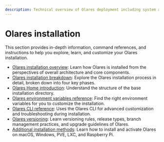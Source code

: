 ```yaml
---
description: Technical overview of Olares deployment including system architecture, setup processes, environment configuration, CLI capabilities and version management. Key concepts for developers working with Olares.
---
```

# Olares installation 

This section provides in-depth information, command references, and instructions to help you explore, learn, and customize your Olares installation.

- [Olares installation overview](installation-process.md): Learn how Olares is installed from the perspectives of overall architecture and core components.
- [Olares installation breakdown](installation-process.md): Explore the Olares installation process in detail, broken down into four key phases.
- [Olares Home introduction](olares-home.md): Understand the structure of the base installation directory.
- [Olares environment variables reference](environment-variables.md): Find the right environment variables for you to customize the installation.
- [Olares CLI reference](./index.md): Uses the Olares CLI for advanced customization and troubleshooting during installation.
- [Olares versioning](versioning.md): Learn versioning rules, release types, branch management practices, and upgrade guidelines of Olares.
- [Additional installation methods](additional-installations.md): Learn how to install and activate Olares on macOS, Windows, PVE, LXC, and Raspberry Pi. 